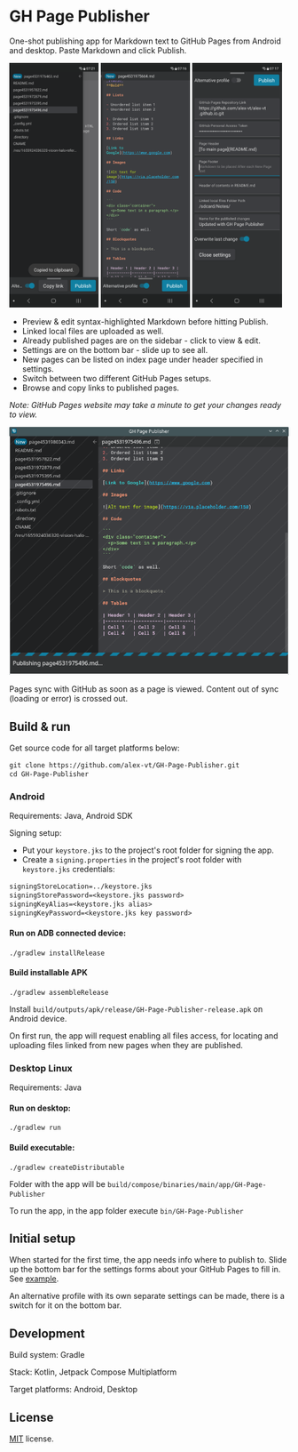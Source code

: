 # GH Page Publisher

One-shot publishing app for Markdown text to GitHub Pages from Android and desktop. Paste Markdown and click Publish.

[<img src="example/example1.png" width="32%"/>](example/example1.png)
[<img src="example/example2.png" width="32%"/>](example/example2.png)
[<img src="example/example3.png" width="32%"/>](example/example3.png)

* Preview & edit syntax-highlighted Markdown before hitting Publish.
* Linked local files are uploaded as well.
* Already published pages are on the sidebar - click to view & edit.
* Settings are on the bottom bar - slide up to see all.
* New pages can be listed on index page under header specified in settings.
* Switch between two different GitHub Pages setups.
* Browse and copy links to published pages.

_Note: GitHub Pages website may take a minute to get your changes ready to view._

[<img src="example/example4.png"/>](example/example4.png)

Pages sync with GitHub as soon as a page is viewed.
Content out of sync (loading or error) is crossed out.


## Build & run

Get source code for all target platforms below:
```
git clone https://github.com/alex-vt/GH-Page-Publisher.git
cd GH-Page-Publisher
```

### Android

Requirements: Java, Android SDK

Signing setup:
* Put your `keystore.jks` to the project's root folder for signing the app.
* Create a `signing.properties` in the project's root folder with `keystore.jks` credentials:
```
signingStoreLocation=../keystore.jks
signingStorePassword=<keystore.jks password>
signingKeyAlias=<keystore.jks alias>
signingKeyPassword=<keystore.jks key password>
```
#### Run on ADB connected device:
```
./gradlew installRelease
```

#### Build installable APK
```
./gradlew assembleRelease
```
Install `build/outputs/apk/release/GH-Page-Publisher-release.apk` on Android device.

On first run, the app will request enabling all files access, for locating and uploading files linked from new pages when they are published.

### Desktop Linux

Requirements: Java

#### Run on desktop:
```
./gradlew run
```

#### Build executable:
```
./gradlew createDistributable
```
Folder with the app will be `build/compose/binaries/main/app/GH-Page-Publisher`

To run the app, in the app folder execute `bin/GH-Page-Publisher`


## Initial setup

When started for the first time, the app needs info where to publish to. Slide up the bottom bar for the settings forms about your GitHub Pages to fill in. See [example](example/example3.png).

An alternative profile with its own separate settings can be made, there is a switch for it on the bottom bar.


## Development

Build system: Gradle

Stack: Kotlin, Jetpack Compose Multiplatform

Target platforms: Android, Desktop


## License

[MIT](LICENSE) license.
